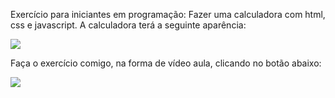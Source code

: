 Exercício para iniciantes em programação: Fazer uma calculadora com html, css e javascript. A calculadora terá a seguinte aparência:

<img src="https://imgur.com/S5W3BFV" />

Faça o exercício comigo, na forma de vídeo aula, clicando no botão abaixo: 

<a href="https://www.youtube.com/watch?v=GqOkRvNbHeU&list=PLGOSSmMHckW1SmNbtpS0eyVwWgL-i_Fu8&index=1"><img src="https://img.shields.io/badge/YouTube-FF0000?style=for-the-badge&logo=youtube&logoColor=white" /></a>

